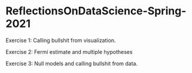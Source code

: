 # ReflectionsOnDataScience-Spring-2021

Exercise 1: Calling bullshit from visualization.

Exercise 2: Fermi estimate and multiple hypotheses

Exercise 3: Null models and calling bullshit from data.